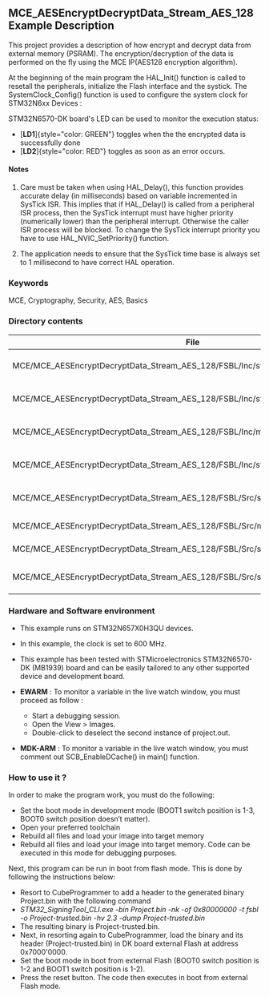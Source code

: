 ## <b>MCE_AESEncryptDecryptData_Stream_AES_128 Example Description</b>

This project provides a description of how encrypt and decrypt data from external memory (PSRAM). 
The encryption/decryption of the data is performed on the fly using the MCE IP(AES128 encryption algorithm).

At the beginning of the main program the HAL_Init() function is called to resetall the peripherals, initialize the Flash interface and the systick.
The SystemClock_Config() function is used to configure the system clock for STM32N6xx Devices :  

STM32N6570-DK board's LED can be used to monitor the execution status:

 - [**LD1**]{style="color: GREEN"} toggles when the the encrypted data is successfully done
 - [**LD2**]{style="color: RED"}  toggles as soon as an error occurs.

#### <b>Notes</b>

 1. Care must be taken when using HAL_Delay(), this function provides accurate delay (in milliseconds) based on variable incremented in SysTick ISR. This implies that if HAL_Delay() is called from
    a peripheral ISR process, then the SysTick interrupt must have higher priority (numerically lower) than the peripheral interrupt. Otherwise the caller ISR process will be blocked. To change the SysTick interrupt priority
    you have to use HAL_NVIC_SetPriority() function.

 2. The application needs to ensure that the SysTick time base is always set to 1 millisecond to have correct HAL operation.

### <b>Keywords</b>

MCE, Cryptography, Security, AES, Basics

### <b>Directory contents</b>

File                                                                                  | Description
 --- | ---
  MCE/MCE_AESEncryptDecryptData_Stream_AES_128/FSBL/Inc/stm32n6xx_hal_conf.h          |  HAL configuration file  
  MCE/MCE_AESEncryptDecryptData_Stream_AES_128/FSBL/Inc/stm32n6xx_it.h                |  Interrupt handlers header file
  MCE/MCE_AESEncryptDecryptData_Stream_AES_128/FSBL/Inc/main.h                        |  Header for main.c module
  MCE/MCE_AESEncryptDecryptData_Stream_AES_128/FSBL/Inc/stm32n6570_discovery_conf.h   |  BSP Configuration file
  MCE/MCE_AESEncryptDecryptData_Stream_AES_128/FSBL/Src/stm32n6xx_it.c                |  Interrupt handlers header file
  MCE/MCE_AESEncryptDecryptData_Stream_AES_128/FSBL/Src/main.c                        |  Main program
  MCE/MCE_AESEncryptDecryptData_Stream_AES_128/FSBL/Src/stm32n6xx_hal_msp.c           |  HAL MSP module
  MCE/MCE_AESEncryptDecryptData_Stream_AES_128/FSBL/Src/system_stm32n6xx.c            |  STM32N6xx system source file


### <b>Hardware and Software environment</b>

  - This example runs on STM32N657X0H3QU devices.
  - In this example, the clock is set to 600 MHz.

  - This example has been tested with STMicroelectronics STM32N6570-DK (MB1939)
    board and can be easily tailored to any other supported device
    and development board.

  - **EWARM** : To monitor a variable in the live watch window, you must proceed as follow :
    - Start a debugging session.
    - Open the View > Images.
    - Double-click to deselect the second instance of project.out.

  - **MDK-ARM** : To monitor a variable in the live watch window, you must comment out SCB_EnableDCache() in main() function.

### <b>How to use it ?</b>

In order to make the program work, you must do the following:

 - Set the boot mode in development mode (BOOT1 switch position is 1-3, BOOT0 switch position doesn’t matter).
 - Open your preferred toolchain
 - Rebuild all files and load your image into target memory
 - Rebuild all files and load your image into target memory. Code can be executed in this mode for debugging purposes.

 Next, this program can be run in boot from flash mode. This is done by following the instructions below:
 
 - Resort to CubeProgrammer to add a header to the generated binary Project.bin with the following command
 - *STM32_SigningTool_CLI.exe -bin Project.bin -nk -of 0x80000000 -t fsbl -o Project-trusted.bin -hv 2.3 -dump Project-trusted.bin*
 - The resulting binary is Project-trusted.bin.
 - Next, in resorting again to CubeProgrammer, load the binary and its header (Project-trusted.bin) in DK board external Flash at address 0x7000'0000.
 - Set the boot mode in boot from external Flash (BOOT0 switch position is 1-2 and BOOT1 switch position is 1-2).
 - Press the reset button. The code then executes in boot from external Flash mode.


